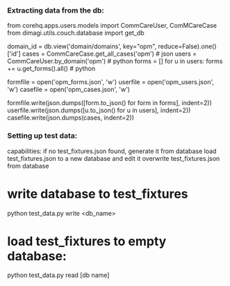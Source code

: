 ### Extracting data from the db:

from corehq.apps.users.models import CommCareUser, ComMCareCase
from dimagi.utils.couch.database import get_db

domain_id = db.view('domain/domains', key="opm", reduce=False).one()['id']
cases = CommCareCase.get_all_cases('opm') # json
users = CommCareUser.by_domain('opm') # python
forms = []
for u in users:
	forms += u.get_forms().all() # python


formfile = open('opm_forms.json', 'w')
userfile = open('opm_users.json', 'w')
casefile = open('opm_cases.json', 'w')

formfile.write(json.dumps([form.to_json() for form in forms], indent=2))
userfile.write(json.dumps([u.to_json() for u in users], indent=2))
casefile.write(json.dumps(cases, indent=2))


### Setting up test data:

capabilities:
if no test_fixtures.json found, generate it from database
load test_fixtures.json to a new database and edit it
overwrite test_fixtures.json from database

# write database to test_fixtures
python test_data.py write <db_name>

# load test_fixtures to empty database:
python test_data.py read [db name]

